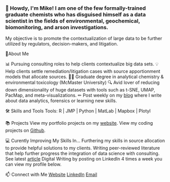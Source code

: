 ### 👋 Howdy, I'm Mike! I am one of the few formally-trained graduate chemists who has disguised himself as a data scientist in the fields of environmental, geochemical, biomonitoring, and arson investigations.

My objective is to promote the contextualization of large data to be further utilized by regulators, decision-makers, and litigation. 

🤠About Me

📊 Pursuing consulting roles to help clients contextualize big data sets. 
💡Help clients settle remediation/litigation cases with source apportionment models that allocate sources. 
👨‍🏫 Graduate degree in analytical chemistry & environmental toxicology (McMaster University)
🔍 Avid lover of reducing down dimensionality of huge datasets with tools such as t-SNE, UMAP, PacMap, and meta-visualizations. 
✏ Post weekly on my [blog](https://www.mikhaildereviankin.com/blog) where I write about data analytics, forensics or learning new skills.

🛠 Skills and Tools
Tools: R | JMP | Python | MatLab | Mapbox | Plotyl

📚 Projects
View my portfolio projects on my [website](https://www.mikhaildereviankin.com/).
View my coding projects on [Github](https://github.com/MikeDereviankin).

💻 Curently Improving My Skills In...
Furthering my skills in source allocation to provide helpful solutions to my clients.
Writing peer-reviewed literature that help further progress the integration of data science with consulting. See latest [article](https://www.sciencedirect.com/science/article/pii/S0048969723008471)
Digital Writing by posting on LinkedIn 4 times a week you can view my profile below.

📫 Connect with Me
[Website](mikhaildereviankin.com)
[LinkedIn](https://www.linkedin.com/in/mike-dereviankin-83a163101/)
[Email](mdereviankin@outlook.com)
